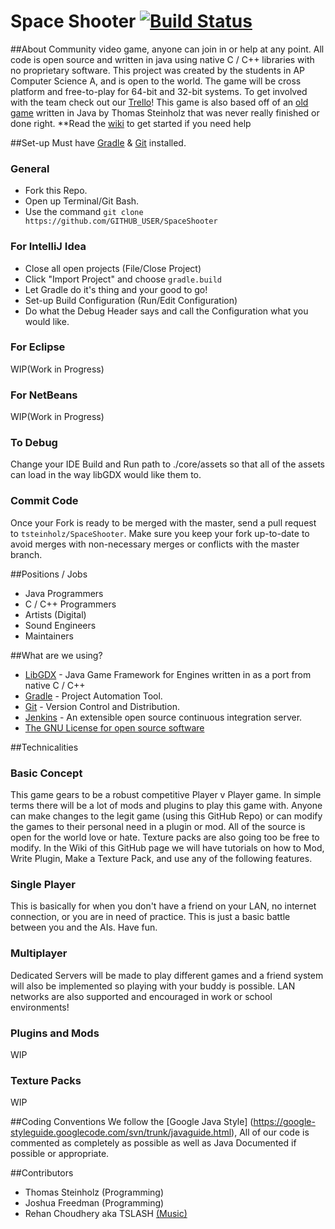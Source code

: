 # Space Shooter [![Build Status](https://javabilities.com/jenkins/job/Space%20Shooter/badge/icon)](https://javabilities.com/jenkins/job/Space%20Shooter/)



##About
Community video game, anyone can join in or help at any point. All code is open source and written in java using native C / C++ libraries with no proprietary software. This project was created by the students in AP Computer Science A, and is open to the world. The game will be cross platform and free-to-play for 64-bit and 32-bit systems. To get involved with the team check out our [Trello](https://trello.com/b/CObQDpC8/space-shooter)! This game is also based off of an [old game](https://github.com/tsteinholz/OriginalSpaceShooter/releases/tag/1) written in Java by Thomas Steinholz that was never really finished or done right. **Read the [wiki](https://github.com/tsteinholz/SpaceShooter/wiki) to get started if you need help



##Set-up
Must have [Gradle](https://gradle.org/) & [Git](http://git-scm.com/) installed.
### General
* Fork this Repo.
* Open up Terminal/Git Bash.
* Use the command `git clone https://github.com/GITHUB_USER/SpaceShooter`

### For IntelliJ Idea
* Close all open projects (File/Close Project)
* Click "Import Project" and choose `gradle.build`
* Let Gradle do it's thing and your good to go!
* Set-up Build Configuration (Run/Edit Configuration)
* Do what the Debug Header says and call the Configuration what you would like.

### For Eclipse
WIP(Work in Progress)

### For NetBeans
WIP(Work in Progress)

### To Debug
Change your IDE Build and Run path to ./core/assets so that all of the assets can load in the way libGDX would like them to.
### Commit Code
Once your Fork is ready to be merged with the master, send a pull request to `tsteinholz/SpaceShooter`. Make sure you keep your fork up-to-date to avoid merges with non-necessary merges or conflicts with the master branch.



##Positions / Jobs
* Java Programmers
* C / C++ Programmers
* Artists (Digital)
* Sound Engineers
* Maintainers



##What are we using?
* [LibGDX](http://libgdx.badlogicgames.com/) - Java Game Framework for Engines written in as a port from native C / C++
* [Gradle](https://gradle.org/) - Project Automation Tool.
* [Git](http://git-scm.com/) - Version Control and Distribution.
* [Jenkins](https://jenkins-ci.org/) - An extensible open source continuous integration server.
* [The GNU License for open source software](https://www.gnu.org/)



##Technicalities
### Basic Concept
This game gears to be a robust competitive Player v Player game. In simple terms there will be a lot of mods and plugins to play this game with. Anyone can make changes to the legit game (using this GitHub Repo) or can modify the games to their personal need in a plugin or mod. All of the source is open for the world love or hate. Texture packs are also going too be free to modify. In the Wiki of this GitHub page we will have tutorials on how to Mod, Write Plugin, Make a Texture Pack, and use any of the following features.

### Single Player
This is basically for when you don't have a friend on your LAN, no internet connection, or you are in need of practice. This is just a basic battle between you and the AIs. Have fun.

### Multiplayer
Dedicated Servers will be made to play different games and a friend system will also be implemented so playing with your buddy is possible. LAN networks are also supported and encouraged in work or school environments!

### Plugins and Mods
WIP

### Texture Packs
WIP



##Coding Conventions
We follow the [Google Java Style] (https://google-styleguide.googlecode.com/svn/trunk/javaguide.html), All of our code is commented as completely as possible as well as Java Documented if possible or appropriate.



##Contributors
* Thomas Steinholz (Programming)
* Joshua Freedman (Programming)
* Rehan Choudhery aka TSLASH [(Music)](https://www.youtube.com/channel/UCbGxVTjS8-lGVjlSbjHLvvQ)
